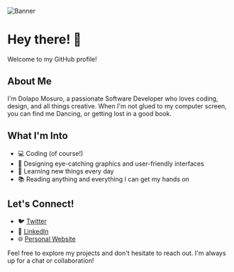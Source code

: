 ![Banner](https://res.cloudinary.com/dlapsie/image/upload/v1714463446/Frame_gy7yrl.png)
# Hey there! 👋

Welcome to my GitHub profile! 

## About Me
I'm Dolapo Mosuro, a passionate Software Developer who loves coding, design, and all things creative. When I'm not glued to my computer screen, you can find me Dancing, or getting lost in a good book.

## What I'm Into
- 💻 Coding (of course!)
- 🎨 Designing eye-catching graphics and user-friendly interfaces
- 🌱 Learning new things every day
- 📚 Reading anything and everything I can get my hands on

## Let's Connect!
- 🐦 [Twitter](https://twitter.com/DolapoMosuro)
- 💼 [LinkedIn](https://www.linkedin.com/in/dolapo-mosuro-23059076/)
- 🌐 [Personal Website](https://www.yourwebsite.com)

Feel free to explore my projects and don't hesitate to reach out. I'm always up for a chat or collaboration!
